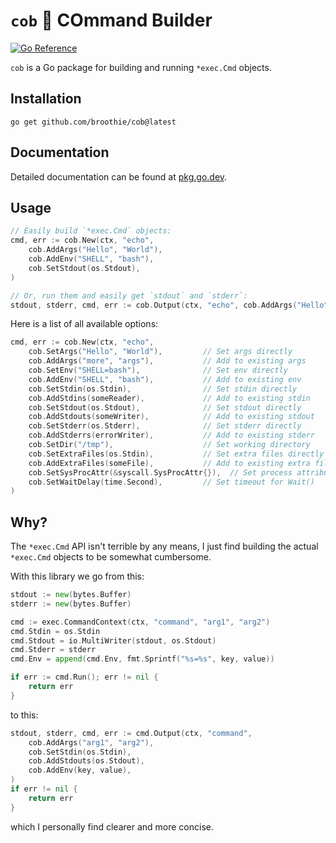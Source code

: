 # `cob` 🌽 COmmand Builder

[![Go Reference](https://pkg.go.dev/badge/github.com/broothie/cob.svg)](https://pkg.go.dev/github.com/broothie/cob)

`cob` is a Go package for building and running `*exec.Cmd` objects.

## Installation

```shell
go get github.com/broothie/cob@latest
```

## Documentation

Detailed documentation can be found at [pkg.go.dev](https://pkg.go.dev/github.com/broothie/cob).

## Usage

```go
// Easily build `*exec.Cmd` objects:
cmd, err := cob.New(ctx, "echo",
	cob.AddArgs("Hello", "World"),
	cob.AddEnv("SHELL", "bash"),
	cob.SetStdout(os.Stdout),
)

// Or, run them and easily get `stdout` and `stderr`:
stdout, stderr, cmd, err := cob.Output(ctx, "echo", cob.AddArgs("Hello", "World"))
```

Here is a list of all available options:

```go
cmd, err := cob.New(ctx, "echo",
	cob.SetArgs("Hello", "World"),         // Set args directly
	cob.AddArgs("more", "args"),           // Add to existing args
	cob.SetEnv("SHELL=bash"),              // Set env directly
	cob.AddEnv("SHELL", "bash"),           // Add to existing env
	cob.SetStdin(os.Stdin),                // Set stdin directly
	cob.AddStdins(someReader),             // Add to existing stdin
	cob.SetStdout(os.Stdout),              // Set stdout directly
	cob.AddStdouts(someWriter),            // Add to existing stdout
	cob.SetStderr(os.Stderr),              // Set stderr directly
	cob.AddStderrs(errorWriter),           // Add to existing stderr
	cob.SetDir("/tmp"),                    // Set working directory
	cob.SetExtraFiles(os.Stdin),           // Set extra files directly
	cob.AddExtraFiles(someFile),           // Add to existing extra files
	cob.SetSysProcAttr(&syscall.SysProcAttr{}),  // Set process attributes
	cob.SetWaitDelay(time.Second),         // Set timeout for Wait()
)
```

## Why?

The `*exec.Cmd` API isn't terrible by any means,
I just find building the actual `*exec.Cmd` objects to be somewhat cumbersome.

With this library we go from this:

```go
stdout := new(bytes.Buffer)
stderr := new(bytes.Buffer)

cmd := exec.CommandContext(ctx, "command", "arg1", "arg2")
cmd.Stdin = os.Stdin
cmd.Stdout = io.MultiWriter(stdout, os.Stdout)
cmd.Stderr = stderr
cmd.Env = append(cmd.Env, fmt.Sprintf("%s=%s", key, value))

if err := cmd.Run(); err != nil {
	return err
}
```

to this:

```go
stdout, stderr, cmd, err := cmd.Output(ctx, "command",
	cob.AddArgs("arg1", "arg2"),
	cob.SetStdin(os.Stdin),
	cob.AddStdouts(os.Stdout),
	cob.AddEnv(key, value),
)
if err != nil {
	return err
}
```

which I personally find clearer and more concise.
